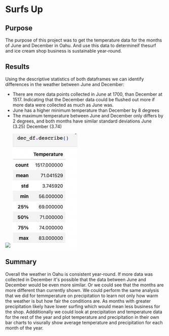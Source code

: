 # Surfs Up

## Purpose

The purpose of this project was to get the temperature data for the months of June and December in Oahu. And use this data to determineif thesurf and ice cream shop business is sustainable year-round.

## Results
Using the descriptive statistics of both dataframes we can identify differences in the weather between June and December:

  - There are more data points collected in June at 1700, than December at 1517. Indicating that the December data could be flushed out more if more data were
    collected as much as June was.
  - June has a higher minimum temperature than December by 8 degrees
  - The maximum temperature between June and December only differs by 2 degrees, and both months have similar standard deviations June (3.25) December (3.74)

![](/Resournces/june_stats.png) ![](/Resources/dec_stats.png)

## Summary

Overall the weather in Oahu is consistent year-round. If more data was collected in December it's possible that the data between June and December would be even more similar. Or we could see that the months are more different than currently shown. We could perform the same analysis that we did for temmperature on precipitation to learn not only how warm the weather is but how fair the conditions are. As months with greater precipitation likely have lower surfing which would mean less business for the shop. Addditionally we could look at precipitation and temperature data for the rest of the year and plot temperature and precipitation in their own bar charts to visurally show average temperature and precipitation for each month of the year. 
